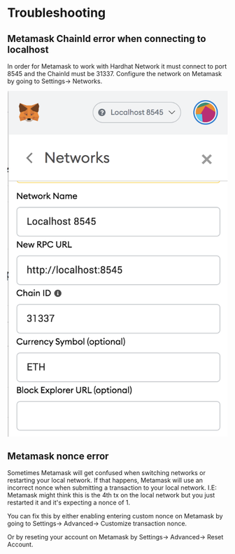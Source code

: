 # Troubleshooting

## Metamask ChainId error when connecting to localhost 

In order for Metamask to work with Hardhat Network it must connect to port 8545 and the ChainId must be 31337. Configure the network on Metamask by going to Settings-&gt; Networks.

![](../.gitbook/assets/screen-shot-2021-06-24-at-12.24.22-pm.png)

## Metamask nonce error

Sometimes Metamask will get confused when switching networks or restarting your local network. If that happens, Metamask will use an incorrect nonce when submitting a transaction to your local network. I.E: Metamask might think this is the 4th tx on the local network but you just restarted it and it's expecting a nonce of 1.

You can fix this by either enabling entering custom nonce on Metamask by going to Settings-&gt; Advanced-&gt; Customize transaction nonce.

Or by reseting your account on Metamask by Settings-&gt; Advanced-&gt; Reset Account.




